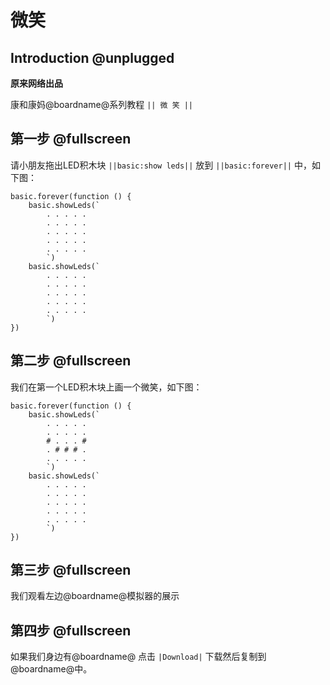 # 微笑

## Introduction @unplugged

**原来网络出品**

康和康妈@boardname@系列教程 ``|| 微 笑 ||``

## 第一步 @fullscreen

请小朋友拖出LED积木块 ``||basic:show leds||`` 放到 ``||basic:forever||`` 中，如下图：

```blocks
basic.forever(function () {
    basic.showLeds(`
        . . . . .
        . . . . .
        . . . . .
        . . . . .
        . . . . .
        `)
    basic.showLeds(`
        . . . . .
        . . . . .
        . . . . .
        . . . . .
        . . . . .
        `)
})
```

## 第二步 @fullscreen

我们在第一个LED积木块上画一个微笑，如下图：

```blocks
basic.forever(function () {
    basic.showLeds(`
        . . . . .
        . . . . .
        # . . . #
        . # # # .
        . . . . .
        `)
    basic.showLeds(`
        . . . . .
        . . . . .
        . . . . .
        . . . . .
        . . . . .
        `)
})
```

## 第三步 @fullscreen

我们观看左边@boardname@模拟器的展示

## 第四步 @fullscreen

如果我们身边有@boardname@ 点击 ``|Download|`` 下载然后复制到@boardname@中。
